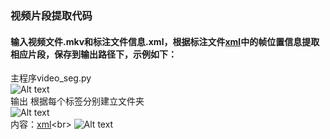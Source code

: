 
### 视频片段提取代码
#### 输入视频文件.mkv和标注文件信息.xml，根据标注文件[xml](https://github.com/sjm1992st/video_seg/blob/master/picture/(0623_%E6%84%8F%E5%A4%A7%E5%88%A9_%E7%88%B1%E5%B0%94%E5%85%B0_1st_half).xml)中的帧位置信息提取相应片段，保存到输出路径下，示例如下：
主程序video_seg.py <br>
![Alt text](https://github.com/sjm1992st/video_seg/blob/master/picture/1.PNG) <br>
输出 根据每个标签分别建立文件夹 <br>
![Alt text](https://github.com/sjm1992st/video_seg/blob/master/picture/4.PNG) <br>
内容：[xml](https://github.com/sjm1992st/video_seg/blob/master/picture/(0623_%E6%84%8F%E5%A4%A7%E5%88%A9_%E7%88%B1%E5%B0%94%E5%85%B0_1st_half)_%E7%90%83%E9%97%A8%E7%90%83_29370_29454.xml)<br>
![Alt text](https://github.com/sjm1992st/video_seg/blob/master/picture/5.PNG)
